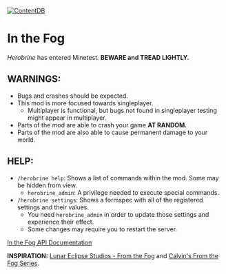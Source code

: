 [![ContentDB](https://content.minetest.net/packages/J05629/in_the_fog/shields/downloads/)](https://content.minetest.net/packages/J05629/in_the_fog/)

# In the Fog
*Herobrine* has entered Minetest. **BEWARE and TREAD LIGHTLY.**

## **WARNINGS:**
- Bugs and crashes should be expected.
- This mod is more focused towards singleplayer.
	- Multiplayer is functional, but bugs not found in singleplayer testing might appear in multiplayer.
- Parts of the mod are able to crash your game **AT RANDOM.**
- Parts of the mod are also able to cause permanent damage to your world.

## **HELP:**
- `/herobrine help`: Shows  a list of commands within the mod. Some may be hidden from view.
	- `herobrine_admin`: A privilege needed to execute special commands.
- `/herobrine settings`: Shows a formspec with all of the registered settings and their values.
	- You need `herobrine_admin` in order to update those settings and experience their effect.
	- Some changes may require you to restart the server.

[In the Fog API Documentation](https://github.com/Jo5629/jo5629-In_the_Fog/blob/main/DOCUMENTATION.md)

**INSPIRATION:**  [Lunar Eclipse Studios - From the Fog](https://lunareclipse.studio/creations/from-the-fog) and [Calvin's From the Fog Series](https://www.youtube.com/@Calvin9000).
